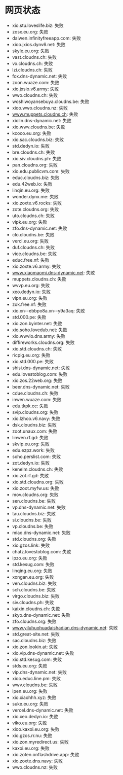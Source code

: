# 网页状态
- xio.stu.loveslife.biz: 失败
- zosx.eu.org: 失败
- daiwen.infinityfreeapp.com: 失败
- xioo.jxios.dynv6.net: 失败
- skyle.eu.org: 失败
- vast.cloudns.ch: 失败
- vx.cloudns.ch: 失败
- lzi.cloudns.ch: 失败
- fox.dns-dynamic.net: 失败
- zoon.wuaze.com: 失败
- xio.jxsio.v6.army: 失败
- wwo.cloudns.ch: 失败
- woshiwoyansebuya.cloudns.be: 失败
- xioo.wwo.cloudns.nz: 失败
- www.muppets.cloudns.ch: 失败
- xiolin.dns-dynamic.net: 失败
- xio.wwv.cloudns.be: 失败
- kcoco.eu.org: 失败
- xio.sac.cloudns.biz: 失败
- std.dedyn.io: 失败
- bre.cloudns.ch: 失败
- xio.siv.cloudns.ph: 失败
- pan.cloudns.org: 失败
- xio.edu.publicvm.com: 失败
- educ.cloudns.biz: 失败
- edu.42web.io: 失败
- linqin.eu.org: 失败
- wonder.dynx.me: 失败
- xio.zoxte.v6.rocks: 失败
- zote.cloudns.org: 失败
- uto.cloudns.ch: 失败
- vipk.eu.org: 失败
- zfo.dns-dynamic.net: 失败
- clo.cloudns.be: 失败
- vercl.eu.org: 失败
- duf.cloudns.ch: 失败
- vice.cloudns.be: 失败
- educ.free.nf: 失败
- xio.zoxte.v6.army: 失败
- www.xiaomaomi.dns-dynamic.net: 失败
- muppets.cloudns.ch: 失败
- wvvp.eu.org: 失败
- xeo.dedyn.io: 失败
- vipn.eu.org: 失败
- zok.free.nf: 失败
- xio.xn--ebbpo8a.xn--y9a3aq: 失败
- std.000.pe: 失败
- xio.zon.byinter.net: 失败
- xio.soho.lovedub.net: 失败
- xio.wwvio.dns.army: 失败
- diffireworks.cloudns.org: 失败
- xio.std.cloudns.ch: 失败
- ricpig.eu.org: 失败
- xio.std.000.pe: 失败
- shisi.dns-dynamic.net: 失败
- edu.lovestoblog.com: 失败
- xio.zos.22web.org: 失败
- beer.dns-dynamic.net: 失败
- cdue.cloudns.ch: 失败
- inwen.wuaze.com: 失败
- edu.tkpk.cc: 失败
- svip.cloudns.org: 失败
- xio.lzhoo.v6.navy: 失败
- dsk.cloudns.biz: 失败
- zoot.unaux.com: 失败
- linwen.rf.gd: 失败
- skvip.eu.org: 失败
- edu.ezpz.work: 失败
- soho.perslist.com: 失败
- zot.dedyn.io: 失败
- kenelm.cloudns.ch: 失败
- xio.zot.rf.gd: 失败
- xio.std.cloudns.org: 失败
- xio.zoot.myfw.us: 失败
- mov.cloudns.org: 失败
- sen.cloudns.be: 失败
- vp.dns-dynamic.net: 失败
- tau.cloudns.biz: 失败
- si.cloudns.be: 失败
- vp.cloudns.be: 失败
- miao.dns-dynamic.net: 失败
- std.cloudns.org: 失败
- xio.gzos.link: 失败
- chatz.lovestoblog.com: 失败
- ipzo.eu.org: 失败
- std.kesug.com: 失败
- linqing.eu.org: 失败
- xongan.eu.org: 失败
- ven.cloudns.biz: 失败
- sch.cloudns.be: 失败
- virgo.cloudns.biz: 失败
- siv.cloudns.ph: 失败
- kaixin.cloudns.ch: 失败
- skyo.dns-dynamic.net: 失败
- zfo.cloudns.org: 失败
- www.yiluhuohuadaishadian.dns-dynamic.net: 失败
- std.great-site.net: 失败
- sac.cloudns.biz: 失败
- xio.zon.lookin.at: 失败
- xio.vip.dns-dynamic.net: 失败
- xio.std.kesug.com: 失败
- stds.eu.org: 失败
- vip.dns-dynamic.net: 失败
- xioo.educ.line.pm: 失败
- wwv.cloudns.be: 失败
- ipen.eu.org: 失败
- xio.xiaohhh.xyz: 失败
- suke.eu.org: 失败
- vercel.dns-dynamic.net: 失败
- xio.xeo.dedyn.io: 失败
- viko.eu.org: 失败
- xioo.kaxoi.eu.org: 失败
- xio.gzos.rr.nu: 失败
- xio.zon.myredirect.us: 失败
- kaxoi.eu.org: 失败
- xio.zoten.onflashdrive.app: 失败
- xio.zoxte.dns.navy: 失败
- wwo.cloudns.nz: 失败
